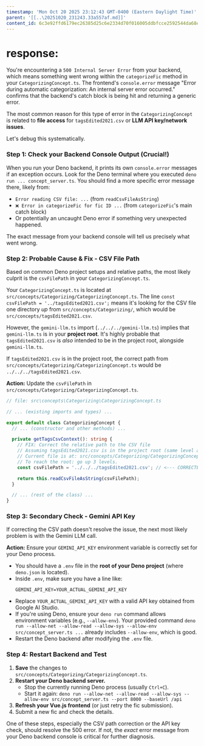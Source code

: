 ```yaml
---
timestamp: 'Mon Oct 20 2025 23:12:43 GMT-0400 (Eastern Daylight Time)'
parent: '[[..\20251020_231243.33a557af.md]]'
content_id: 6c3e92ffd6179ec26385d25c6e2334d70f016005ddbfcce2592544da68e01b2d
---
```


# response:

You're encountering a `500 Internal Server Error` from your backend, which means something went wrong within the `categorizeFic` method in your `CategorizingConcept.ts`. The frontend's `console.error` message "Error during automatic categorization: An internal server error occurred." confirms that the backend's catch block is being hit and returning a generic error.

The most common reason for this type of error in the `CategorizingConcept` is related to **file access** for `tagsEdited2021.csv` or **LLM API key/network issues**.

Let's debug this systematically.

### **Step 1: Check your Backend Console Output (Crucial!)**

When you run your Deno backend, it prints its own `console.error` messages if an exception occurs. Look for the Deno terminal where you executed `deno run ... concept_server.ts`. You should find a more specific error message there, likely from:

* `Error reading CSV file: ...` (from `readCsvFileAsString`)
* `❌ Error in categorizeFic for fic ID ...` (from `categorizeFic`'s main catch block)
* Or potentially an uncaught Deno error if something very unexpected happened.

The exact message from your backend console will tell us precisely what went wrong.

### **Step 2: Probable Cause & Fix - CSV File Path**

Based on common Deno project setups and relative paths, the most likely culprit is the `csvFilePath` in your `CategorizingConcept.ts`.

Your `CategorizingConcept.ts` is located at `src/concepts/Categorizing/CategorizingConcept.ts`.
The line `const csvFilePath = '../tagsEdited2021.csv';` means it's looking for the CSV file one directory *up* from `src/concepts/Categorizing/`, which would be `src/concepts/tagsEdited2021.csv`.

However, the `gemini-llm.ts` import (`../../../gemini-llm.ts`) implies that `gemini-llm.ts` is in your **project root**. It's highly probable that `tagsEdited2021.csv` is *also* intended to be in the project root, alongside `gemini-llm.ts`.

If `tagsEdited2021.csv` is in the project root, the correct path from `src/concepts/Categorizing/CategorizingConcept.ts` would be `../../../tagsEdited2021.csv`.

**Action:** Update the `csvFilePath` in `src/concepts/Categorizing/CategorizingConcept.ts`.

```typescript
// file: src\concepts\Categorizing\CategorizingConcept.ts

// ... (existing imports and types) ...

export default class CategorizingConcept {
  // ... (constructor and other methods) ...

  private getTagsCsvContext(): string {
    // FIX: Correct the relative path to the CSV file
    // Assuming tagsEdited2021.csv is in the project root (same level as deno.json)
    // Current file is at: src/concepts/Categorizing/CategorizingConcept.ts
    // To reach the root: go up 3 levels.
    const csvFilePath = '../../../tagsEdited2021.csv'; // <--- CORRECTED PATH

    return this.readCsvFileAsString(csvFilePath);
  }

  // ... (rest of the class) ...
}
```

### **Step 3: Secondary Check - Gemini API Key**

If correcting the CSV path doesn't resolve the issue, the next most likely problem is with the Gemini LLM call.

**Action:** Ensure your `GEMINI_API_KEY` environment variable is correctly set for your Deno process.

* You should have a `.env` file in the **root of your Deno project** (where `deno.json` is located).
* Inside `.env`, make sure you have a line like:
  ```
  GEMINI_API_KEY=YOUR_ACTUAL_GEMINI_API_KEY
  ```
* Replace `YOUR_ACTUAL_GEMINI_API_KEY` with a valid API key obtained from Google AI Studio.
* If you're using Deno, ensure your `deno run` command allows environment variables (e.g., `--allow-env`). Your provided command `deno run --allow-net --allow-read --allow-sys --allow-env src/concept_server.ts ...` already includes `--allow-env`, which is good.
* Restart the Deno backend after modifying the `.env` file.

### **Step 4: Restart Backend and Test**

1. **Save** the changes to `src/concepts/Categorizing/CategorizingConcept.ts`.
2. **Restart your Deno backend server.**
   * Stop the currently running Deno process (usually `Ctrl+C`).
   * Start it again: `deno run --allow-net --allow-read --allow-sys --allow-env src/concept_server.ts --port 8000 --baseUrl /api`
3. **Refresh your Vue.js frontend** (or just retry the fic submission).
4. Submit a new fic and check the details.

One of these steps, especially the CSV path correction or the API key check, should resolve the 500 error. If not, the *exact* error message from your Deno backend console is critical for further diagnosis.

